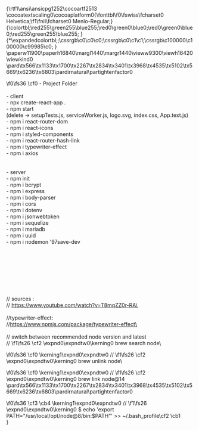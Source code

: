 {\rtf1\ansi\ansicpg1252\cocoartf2513
\cocoatextscaling0\cocoaplatform0{\fonttbl\f0\fswiss\fcharset0 Helvetica;\f1\fnil\fcharset0 Menlo-Regular;}
{\colortbl;\red255\green255\blue255;\red0\green0\blue0;\red0\green0\blue0;\red255\green255\blue255;
}
{\*\expandedcolortbl;;\cssrgb\c0\c0\c0;\cssrgb\c0\c1\c1;\cssrgb\c100000\c100000\c99985\c0;
}
\paperw11900\paperh16840\margl1440\margr1440\vieww9300\viewh16420\viewkind0
\pard\tx566\tx1133\tx1700\tx2267\tx2834\tx3401\tx3968\tx4535\tx5102\tx5669\tx6236\tx6803\pardirnatural\partightenfactor0

\f0\fs36 \cf0 - Project Folder\
\
	- client\
		- npx create-react-app .\
		- npm start\
		(delete -> setupTests.js, serviceWorker.js, logo.svg, index.css, App.text.js)\
		- npm i react-router-dom\
		- npm i react-icons\
		- npm i styled-components\
		- npm i react-router-hash-link\
		- npm i typewriter-effect\
		- npm i axios\
		\
\
	- server\
		- npm init\
		- npm i bcrypt		\
		- npm i express\
		- npm i body-parser\
		- npm i cors \
		- npm i dotenv\
		- npm i jsonwebtoken\
		- npm i sequelize\
		- npm i mariadb\
		- npm i uuid\
		- npm i nodemon \'97save-dev\
		\
\
\
\
\
\
\
\
// sources :\
// https://www.youtube.com/watch?v=T8mqZZ0r-RA\
\
\
//typewriter-effect:\
//https://www.npmjs.com/package/typewriter-effect\
\
\
// switch between recommended node version and latest\
// 
\f1\fs26 \cf2 \expnd0\expndtw0\kerning0
brew search node\

\f0\fs36 \cf0 \kerning1\expnd0\expndtw0 // 
\f1\fs26 \cf2 \expnd0\expndtw0\kerning0
brew unlink node\

\f0\fs36 \cf0 \kerning1\expnd0\expndtw0 // 
\f1\fs26 \cf2 \expnd0\expndtw0\kerning0
brew link node@14\
\pard\tx566\tx1133\tx1700\tx2267\tx2834\tx3401\tx3968\tx4535\tx5102\tx5669\tx6236\tx6803\pardirnatural\partightenfactor0

\f0\fs36 \cf3 \cb4 \kerning1\expnd0\expndtw0 // 
\f1\fs26 \expnd0\expndtw0\kerning0
$ echo 'export PATH="/usr/local/opt/node@8/bin:$PATH"' >> ~/.bash_profile\cf2 \cb1 \
}